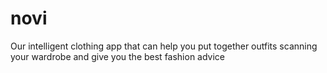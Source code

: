 # novi
Our intelligent clothing app that can help you put together outfits scanning your wardrobe and give you the best fashion advice
